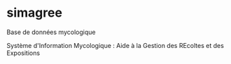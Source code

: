 # simagree
Base de données mycologique

Système d'Information Mycologique : Aide à la Gestion des REcoltes et des Expositions
